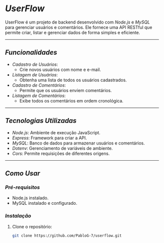 # *UserFlow*

UserFlow é um projeto de backend desenvolvido com *Node.js* e *MySQL* para gerenciar usuários e comentários. Ele fornece uma API RESTful que permite criar, listar e gerenciar dados de forma simples e eficiente.

---

## *Funcionalidades*

- *Cadastro de Usuários*:
  - Crie novos usuários com nome e e-mail.
- *Listagem de Usuários*:
  - Obtenha uma lista de todos os usuários cadastrados.
- *Cadastro de Comentários*:
  - Permite que os usuários enviem comentários.
- *Listagem de Comentários*:
  - Exibe todos os comentários em ordem cronológica.

---

## *Tecnologias Utilizadas*

- *Node.js*: Ambiente de execução JavaScript.
- *Express*: Framework para criar a API.
- *MySQL*: Banco de dados para armazenar usuários e comentários.
- *Dotenv*: Gerenciamento de variáveis de ambiente.
- *Cors*: Permite requisições de diferentes origens.

---

## *Como Usar*

### *Pré-requisitos*
- Node.js instalado.
- MySQL instalado e configurado.

### *Instalação*
1. Clone o repositório:
   ```bash
   git clone https://github.com/PabloG-7/userflow.git
